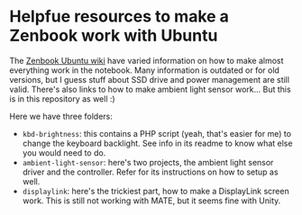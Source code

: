 Helpfue resources to make a Zenbook work with Ubuntu
====================================================

The [Zenbook Ubuntu wiki](https://help.ubuntu.com/community/AsusZenbookPrime) have varied information
on how to make almost everything work in the notebook. Many information is outdated or for old versions,
but I guess stuff about SSD drive and power management are still valid. There's also links to how to make
ambient light sensor work... But this is in this repository as well :)

Here we have three folders:

* `kbd-brightness`: this contains a PHP script (yeah, that's easier for me) to change the keyboard backlight.
See info in its readme to know what else you would need to do.
* `ambient-light-sensor`: here's two projects, the ambient light sensor driver and the controller.
Refer for its instructions on how to setup as well.
* `displaylink`: here's the trickiest part, how to make a DisplayLink screen work. This is still not working
with MATE, but it seems fine with Unity.
